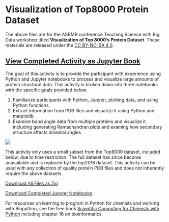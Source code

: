 # Visualization of Top8000 Protein Dataset

The above files are for the ASBMB conference Teaching Science with Big Data workshop titled **Visualization of Top 8000’s Protein Dataset**. These materials are released under the [CC BY-NC-SA 4.0](https://creativecommons.org/licenses/by-nc-sa/4.0/).

## [View Completed Activity as Jupyter Book](https://weisscharlesj.github.io/BiopythonRamachandran/)

The goal of this activity is to provide the participant with experience using Python and Jupyter notebooks to process and visualize large amounts of protein structural data. This activity is broken down into three notebooks with the specific goals provided below.
1. Familiarize participants with Python, Jupyter, plotting data, and using Python functions
2. Extract information from PDB files and visualize it using Python and matplotlib
3. Examine bond angle data from multiple proteins and visualize it including generating Ramachandran plots and examing how secondary structure affects dihedral angles

![](ramachandran.png)

This activity only uses a small subset from the Top8000 dataset, included below, due to time restriction. The full dataset has since become unavailable and is replaced by the top2018 dataset. This activity can be used with any collection of quality protein PDB files and does not inherantly require the above datasets.

[Download All Files as Zip](VisTop8000.zip)

[Download Completed Jupyter Notebooks](VisTop8000_COMPLETE.zip)

For resources on learning to program in Python for chemists and working with Biopython, see the free book [Scientific Computing for Chemists with Python](https://weisscharlesj.github.io/SciCompforChemists/notebooks/introduction/intro.html) including chapter 16 on bioinformatics.